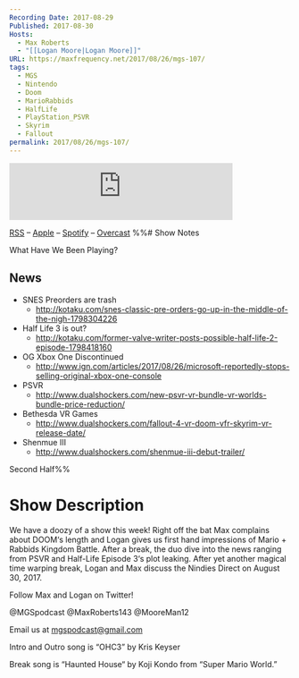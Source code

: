 ```yaml
---
Recording Date: 2017-08-29
Published: 2017-08-30
Hosts:
  - Max Roberts
  - "[[Logan Moore|Logan Moore]]"
URL: https://maxfrequency.net/2017/08/26/mgs-107/
tags:
  - MGS
  - Nintendo
  - Doom
  - MarioRabbids
  - HalfLife
  - PlayStation_PSVR
  - Skyrim
  - Fallout
permalink: 2017/08/26/mgs-107/
---
```

<iframe src="https://podcasters.spotify.com/pod/show/millennialgamingspeak/embed/episodes/Episode-107-Half-Life-Episode-3-is-Out--Sorta-e1adhtm/a-a6ts463" height="102px" width="400px" frameborder="0" scrolling="no"></iframe>

[RSS](https://anchor.fm/s/74aa3858/podcast/rss) – [Apple](https://podcasts.apple.com/us/podcast/episode-3-gdc-wrap-up/id1000915981?i=1000542222515) – [Spotify](https://open.spotify.com/episode/7wePXT4Bt22LWifVLx3n8y) – [Overcast](https://overcast.fm/+EtIgeWxEU)
%%# Show Notes

What Have We Been Playing?
## News

- SNES Preorders are trash
	- http://kotaku.com/snes-classic-pre-orders-go-up-in-the-middle-of-the-nigh-1798304226 
- Half Life 3 is out?
	- http://kotaku.com/former-valve-writer-posts-possible-half-life-2-episode-1798418160 
- OG Xbox One Discontinued
	- http://www.ign.com/articles/2017/08/26/microsoft-reportedly-stops-selling-original-xbox-one-console 
- PSVR
	- http://www.dualshockers.com/new-psvr-vr-bundle-vr-worlds-bundle-price-reduction/
- Bethesda VR Games
	- http://www.dualshockers.com/fallout-4-vr-doom-vfr-skyrim-vr-release-date/
- Shenmue III 
	- http://www.dualshockers.com/shenmue-iii-debut-trailer/

Second Half%%
# Show Description

We have a doozy of a show this week! Right off the bat Max complains about DOOM‘s length and Logan gives us first hand impressions of Mario + Rabbids Kingdom Battle. After a break, the duo dive into the news ranging from PSVR and Half-Life Episode 3‘s plot leaking. After yet another magical time warping break, Logan and Max discuss the Nindies Direct on August 30, 2017.

Follow Max and Logan on Twitter!

@MGSpodcast
@MaxRoberts143
@MooreMan12

Email us at mgspodcast@gmail.com

Intro and Outro song is “OHC3” by Kris Keyser

Break song is “Haunted House“ by Koji Kondo from “Super Mario World.”